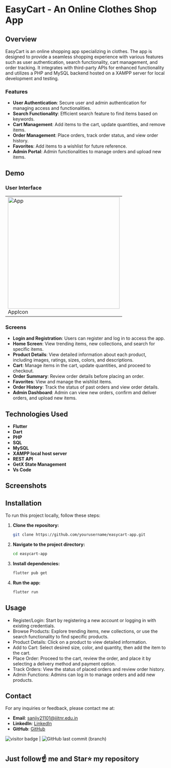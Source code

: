 # EasyCart - An Online Clothes Shop App

<!-- **Technologies Used**: Flutter, Dart, PHP, SQL, MySQL, XAMPP local host server, REST API, GetX State Management -->

## Overview

EasyCart is an online shopping app specializing in clothes. The app is designed to provide a seamless shopping experience with various features such as user authentication, search functionality, cart management, and order tracking. It integrates with third-party APIs for enhanced functionality and utilizes a PHP and MySQL backend hosted on a XAMPP server for local development and testing.

### Features

- **User Authentication**: Secure user and admin authentication for managing access and functionalities.
- **Search Functionality**: Efficient search feature to find items based on keywords.
- **Cart Management**: Add items to the cart, update quantities, and remove items.
- **Order Management**: Place orders, track order status, and view order history.
- **Favorites**: Add items to a wishlist for future reference.
- **Admin Portal**: Admin functionalities to manage orders and upload new items.

## Demo
<!--

![kalamQuiz2](https://user-images.githubusercontent.com/48892208/102683677-ac19d100-41f8-11eb-9e8a-87d03c3460a1.gif)

-->


### User Interface

<table>
 <td>
  <div>
    <img src="https://i.pinimg.com/564x/7a/2b/7e/7a2b7e0bb32c71f6be74a0cc47e796d9.jpg" width="350" height="350" alt="App">
  </div>
  <div>AppIcon</div>
  
</td>
</table>
<!--
![App Logo]()
-->

### Screens

- **Login and Registration**: Users can register and log in to access the app.
- **Home Screen**: View trending items, new collections, and search for specific items.
- **Product Details**: View detailed information about each product, including images, ratings, sizes, colors, and descriptions.
- **Cart**: Manage items in the cart, update quantities, and proceed to checkout.
- **Order Summary**: Review order details before placing an order.
- **Favorites**: View and manage the wishlist items.
- **Order History**: Track the status of past orders and view order details.
- **Admin Dashboard**: Admin can view new orders, confirm and deliver orders, and upload new items.

## Technologies Used

- **Flutter**
- **Dart**
- **PHP**
- **SQL**
- **MySQL**
- **XAMPP local host server**
- **REST API**
- **GetX State Management**
- **Vs Code**

## Screenshots
<!--
******************
<table>
 <td>
  <div>
    <img src="image/Kalamappicon.png" width="300" height="350" alt="App">
  </div>
  <div>AppIcon</div>
  
</td>
 <tr>
 <hr>
  
<!--   <td><img src= "image/Kalamappicon.png" width="300" height="350" alt= "AppIcon"></td> -->
 <!--
 ******************
  <td><img src= "image/photo1.png" width="300" height="350"></td>
  <td><img src = "image/photo2.png" width="300" height="350"></td>
  <td><img src = "image/photo3.png" width="300" height="350"></td>
</tr> 
 </table>
<hr>
 
<table>
 <tr>
    <td><img src="image/photo4.png" width="800" height="500"></td>
</tr>
 </table>
-->


## Installation

To run this project locally, follow these steps:

1. **Clone the repository:**
   ```bash
   git clone https://github.com/yourusername/easycart-app.git
2. **Navigate to the project directory:**
   ```bash
   cd easycart-app
   ```
3. **Install dependencies:**
   ```bash
   flutter pub get
   ```
4. **Run the app:**
   ```bash
   flutter run
   ```

## Usage

- Register/Login: Start by registering a new account or logging in with existing credentials.
- Browse Products: Explore trending items, new collections, or use the search functionality to find specific products.
- Product Details: Click on a product to view detailed information.
- Add to Cart: Select desired size, color, and quantity, then add the item to the cart.
- Place Order: Proceed to the cart, review the order, and place it by selecting a delivery method and payment option.
- Track Orders: View the status of placed orders and review order history.
- Admin Functions: Admins can log in to manage orders and add new products.



## Contact

For any inquiries or feedback, please contact me at:

- **Email**: sanjiv21101@iiitnr.edu.in
- **LinkedIn**: [LinkedIn](https://www.linkedin.com/in/sanjiv-kushwaha101/)
- **GitHub**: [GitHub](https://github.com/sanjiv0286)


<img src= "https://visitor-badge.laobi.icu/badge?page_id=sanjiv0286/EasyCart-App" alt="visitor badge"/> |  ![GitHub last commit (branch)](https://img.shields.io/github/last-commit/sanjiv0286/EasyCart-App/main)
#
## Just follow☝️ me and Star⭐ my repository 

